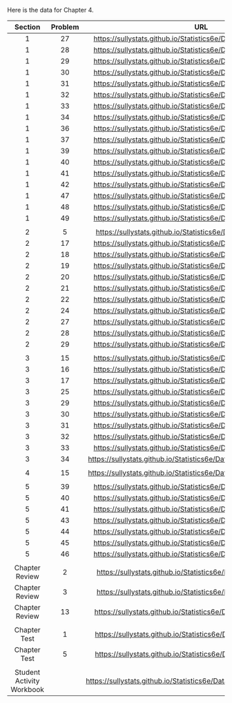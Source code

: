 Here is the data for Chapter 4. 

|Section|Problem|URL|
|:---:|:---:|:---:|
|1|27|<a>https://sullystats.github.io/Statistics6e/Data/Chapter4/4_1_27.csv</a><br/>|
|1|28|<a>https://sullystats.github.io/Statistics6e/Data/Chapter4/4_1_28.csv</a><br/>|
|1|29|<a>https://sullystats.github.io/Statistics6e/Data/Chapter4/4_1_29.csv</a><br/>|
|1|30|<a>https://sullystats.github.io/Statistics6e/Data/Chapter4/4_1_30.csv</a><br/>|
|1|31|<a>https://sullystats.github.io/Statistics6e/Data/Chapter4/4_1_31.csv</a><br/>|
|1|32|<a>https://sullystats.github.io/Statistics6e/Data/Chapter4/4_1_32.csv</a><br/>|
|1|33|<a>https://sullystats.github.io/Statistics6e/Data/Chapter4/4_1_33.csv</a><br/>|
|1|34|<a>https://sullystats.github.io/Statistics6e/Data/Chapter4/4_1_34.csv</a><br/>|
|1|36|<a>https://sullystats.github.io/Statistics6e/Data/Chapter4/4_1_36.csv</a><br/>|
|1|37|<a>https://sullystats.github.io/Statistics6e/Data/Chapter4/4_1_37.csv</a><br/>|
|1|39|<a>https://sullystats.github.io/Statistics6e/Data/Chapter4/4_1_39.csv</a><br/>|
|1|40|<a>https://sullystats.github.io/Statistics6e/Data/Chapter4/4_1_40.csv</a><br/>|
|1|41|<a>https://sullystats.github.io/Statistics6e/Data/Chapter4/4_1_41.csv</a><br/>|
|1|42|<a>https://sullystats.github.io/Statistics6e/Data/Chapter4/4_1_42.csv</a><br/>|
|1|47|<a>https://sullystats.github.io/Statistics6e/Data/Chapter4/4_1_47.csv</a><br/>|
|1|48|<a>https://sullystats.github.io/Statistics6e/Data/Chapter4/4_1_48.csv</a><br/>|
|1|49|<a>https://sullystats.github.io/Statistics6e/Data/Chapter4/4_1_49.csv</a><br/>|
| | |
|2|5|<a>https://sullystats.github.io/Statistics6e/Data/Chapter4/4_2_5.csv</a><br/>|
|2|17|<a>https://sullystats.github.io/Statistics6e/Data/Chapter4/4_2_17.csv</a><br/>|
|2|18|<a>https://sullystats.github.io/Statistics6e/Data/Chapter4/4_2_18.csv</a><br/>|
|2|19|<a>https://sullystats.github.io/Statistics6e/Data/Chapter4/4_2_19.csv</a><br/>|
|2|20|<a>https://sullystats.github.io/Statistics6e/Data/Chapter4/4_2_20.csv</a><br/>|
|2|21|<a>https://sullystats.github.io/Statistics6e/Data/Chapter4/4_2_21.csv</a><br/>|
|2|22|<a>https://sullystats.github.io/Statistics6e/Data/Chapter4/4_2_22.csv</a><br/>|
|2|24|<a>https://sullystats.github.io/Statistics6e/Data/Chapter4/4_2_24.csv</a><br/>|
|2|27|<a>https://sullystats.github.io/Statistics6e/Data/Chapter4/4_2_27.csv</a><br/>|
|2|28|<a>https://sullystats.github.io/Statistics6e/Data/Chapter4/4_2_28.csv</a><br/>|
|2|29|<a>https://sullystats.github.io/Statistics6e/Data/Chapter4/4_2_29.csv</a><br/>|
| | |
|3|15|<a>https://sullystats.github.io/Statistics6e/Data/Chapter4/4_3_15.csv</a><br/>|
|3|16|<a>https://sullystats.github.io/Statistics6e/Data/Chapter4/4_3_16.csv</a><br/>|
|3|17|<a>https://sullystats.github.io/Statistics6e/Data/Chapter4/4_3_17.csv</a><br/>|
|3|25|<a>https://sullystats.github.io/Statistics6e/Data/Chapter4/4_3_25.csv</a><br/>|
|3|29|<a>https://sullystats.github.io/Statistics6e/Data/Chapter4/4_3_29.csv</a><br/>|
|3|30|<a>https://sullystats.github.io/Statistics6e/Data/Chapter4/4_3_30.csv</a><br/>|
|3|31|<a>https://sullystats.github.io/Statistics6e/Data/Chapter4/4_3_31.csv</a><br/>|
|3|32|<a>https://sullystats.github.io/Statistics6e/Data/Chapter4/4_3_32.csv</a><br/>|
|3|33|<a>https://sullystats.github.io/Statistics6e/Data/Chapter4/4_3_33.csv</a><br/>|
|3|34|<a>https://sullystats.github.io/Statistics6e/Data/SullivanStatsSurveyII.csv</a><br/>
| | |
|4|15|<a>https://sullystats.github.io/Statistics6e/Data/SullivanStatsSurveyII.csv</a><br/>
| | |
|5|39|<a>https://sullystats.github.io/Statistics6e/Data/Chapter4/4_5_39.csv</a><br/>|
|5|40|<a>https://sullystats.github.io/Statistics6e/Data/Chapter4/4_5_40.csv</a><br/>|
|5|41|<a>https://sullystats.github.io/Statistics6e/Data/Chapter4/4_5_41.csv</a><br/>|
|5|43|<a>https://sullystats.github.io/Statistics6e/Data/Chapter4/4_5_43.csv</a><br/>|
|5|44|<a>https://sullystats.github.io/Statistics6e/Data/Chapter4/4_5_44.csv</a><br/>|
|5|45|<a>https://sullystats.github.io/Statistics6e/Data/Chapter4/4_5_45.csv</a><br/>|
|5|46|<a>https://sullystats.github.io/Statistics6e/Data/Chapter4/4_5_46.csv</a><br/>|
| | |
|Chapter Review|2|<a>https://sullystats.github.io/Statistics6e/Data/Chapter4/4_r_2.csv</a><br/>|
|Chapter Review|3|<a>https://sullystats.github.io/Statistics6e/Data/Chapter4/4_r_3.csv</a><br/>|
|Chapter Review|13|<a>https://sullystats.github.io/Statistics6e/Data/Chapter4/4_r_13.csv</a><br/>|
| | |
|Chapter Test|1|<a>https://sullystats.github.io/Statistics6e/Data/Chapter4/4_ct_1.csv</a><br/>|
|Chapter Test|5|<a>https://sullystats.github.io/Statistics6e/Data/Chapter4/4_ct_5.csv</a><br/>|
| | |
|Student Activity Workbook| |<a>https://sullystats.github.io/Statistics6e/Data/Chapter4/Galton_Data.csv</a><br/>|
